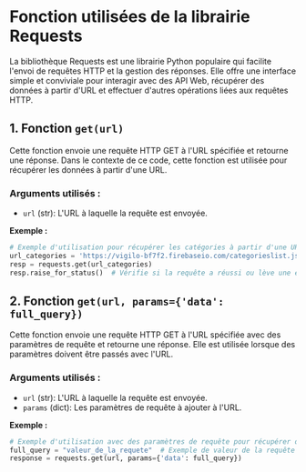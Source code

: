 # Fonction utilisées de la librairie Requests

La bibliothèque Requests est une librairie Python populaire qui facilite l'envoi de requêtes HTTP et la gestion des réponses. Elle offre une interface simple et conviviale pour interagir avec des API Web, récupérer des données à partir d'URL et effectuer d'autres opérations liées aux requêtes HTTP.

## 1. Fonction `get(url)`
Cette fonction envoie une requête HTTP GET à l'URL spécifiée et retourne une réponse. Dans le contexte de ce code, cette fonction est utilisée pour récupérer les données à partir d'une URL.

### Arguments utilisés :
- `url` (str): L'URL à laquelle la requête est envoyée.

**Exemple :**
```python
# Exemple d'utilisation pour récupérer les catégories à partir d'une URL
url_categories = 'https://vigilo-bf7f2.firebaseio.com/categorieslist.json'
resp = requests.get(url_categories)
resp.raise_for_status()  # Vérifie si la requête a réussi ou lève une exception
```

## 2. Fonction `get(url, params={'data': full_query})`
Cette fonction envoie une requête HTTP GET à l'URL spécifiée avec des paramètres de requête et retourne une réponse. Elle est utilisée lorsque des paramètres doivent être passés avec l'URL.

### Arguments utilisés :
- `url` (str): L'URL à laquelle la requête est envoyée.
- `params` (dict): Les paramètres de requête à ajouter à l'URL.

**Exemple :**
```python
# Exemple d'utilisation avec des paramètres de requête pour récupérer des données
full_query = "valeur_de_la_requete"  # Exemple de valeur de la requête
response = requests.get(url, params={'data': full_query})
```
